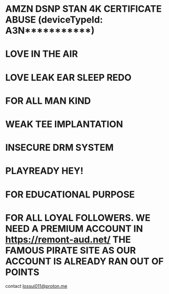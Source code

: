 # AMZN DSNP STAN 4K CERTIFICATE ABUSE (deviceTypeId: A3N***********)
# LOVE IN THE AIR
# LOVE LEAK EAR SLEEP REDO
# FOR ALL MAN KIND
# WEAK TEE IMPLANTATION
# INSECURE DRM SYSTEM
# PLAYREADY HEY!
# FOR EDUCATIONAL PURPOSE
# FOR ALL LOYAL FOLLOWERS. WE NEED A PREMIUM ACCOUNT IN https://remont-aud.net/ THE FAMOUS PIRATE SITE AS OUR ACCOUNT IS ALREADY RAN OUT OF POINTS
contact lossui011@proton.me
